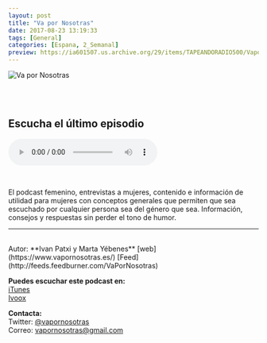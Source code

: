 ```yaml
---
layout: post
title: "Va por Nosotras"
date: 2017-08-23 13:19:33
tags: [General]
categories: [Espana, 2_Semanal]
preview: https://ia601507.us.archive.org/29/items/TAPEANDORADIO500/Vapornosotras300-IvanPatxi.jpg
---
```


![Va por Nosotras](https://ia601507.us.archive.org/29/items/TAPEANDORADIO500/Vapornosotras500-IvanPatxi.jpg)

<br/>
<br/>

## Escucha el último episodio

<!--reproductor-feed=http://feeds.feedburner.com/VaPorNosotras-->
<!--reproductor-start-->
<audio id="audio" preload="auto" controls="" src="http://www.ivoox.com/69-podcast-action-day-oxfam-intermon-desigualdades_mf_21193523_feed_1.mp3"></audio>
<!--reproductor-end-->

<br/>  

El podcast femenino, entrevistas a mujeres, contenido e información de utilidad para mujeres con conceptos generales que permiten que sea escuchado por cualquier persona sea del género que sea. Información, consejos y respuestas sin perder el tono de humor.

_ _ _  

<br>
Autor: **Ivan Patxi y Marta Yébenes**  
[web](https://www.vapornosotras.es/)  
[Feed](http://feeds.feedburner.com/VaPorNosotras)  


**Puedes escuchar este podcast en:**  
[iTunes](https://itunes.apple.com/es/podcast/va-por-nosotras/id1207637310?mt=2)  
[Ivoox](http://www.ivoox.com/podcast-va-nosotras_sq_f1389004_1.html)  


**Contacta:**  
Twitter: [@vapornosotras](https://twitter.com/vapornosotras)  
Correo: [vapornosotras@gmail.com](mailto:vapornosotras@gmail.com)  

